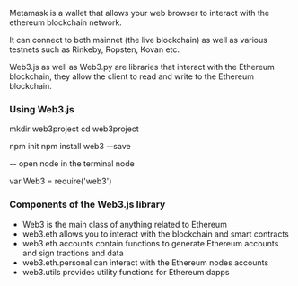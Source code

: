 Metamask is a wallet that allows your web browser to interact with the ethereum
blockchain network.

It can connect to both mainnet (the live blockchain) as well as various testnets
such as Rinkeby, Ropsten, Kovan etc.

Web3.js as well as Web3.py are libraries that interact with the Ethereum
blockchain, they allow the client to read and write to the Ethereum blockchain.

### Using Web3.js

mkdir web3project
cd web3project

npm init
npm install web3 --save

-- open node in the terminal
node

var Web3 = require('web3')

### Components of the Web3.js library

* Web3 is the main class of anything related to Ethereum
* web3.eth allows you to interact with the blockchain and smart contracts
* web3.eth.accounts contain functions to generate Ethereum accounts and sign
tractions and data
* web3.eth.personal can interact with the Ethereum nodes accounts
* web3.utils provides utility functions for Ethereum dapps 


